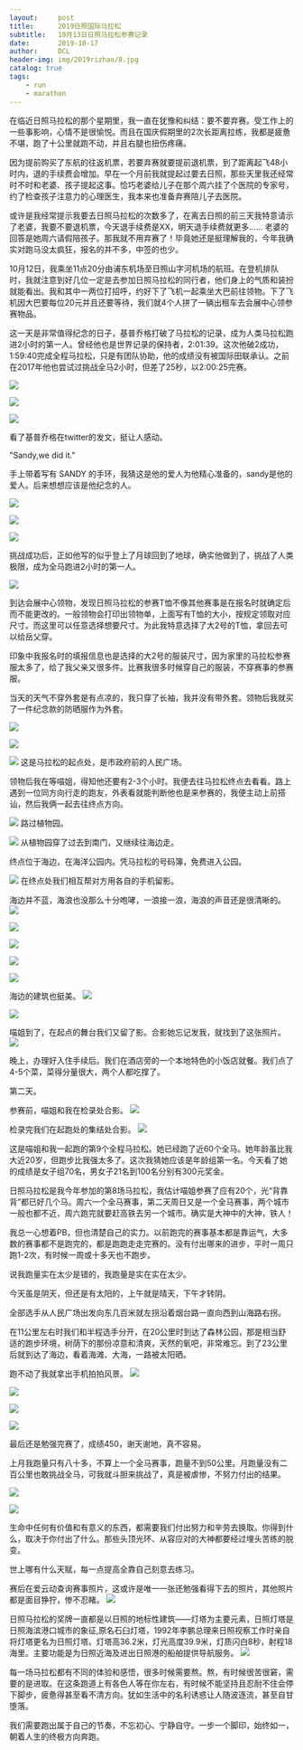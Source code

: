 ```yaml
---
layout:     post
title:      2019日照国际马拉松
subtitle:   10月13日日照马拉松参赛记录
date:       2019-10-17
author:     DCL
header-img: img/2019rizhao/8.jpg
catalog: true
tags:
    - run
    - marathon
---
```


在临近日照马拉松的那个星期里，我一直在犹豫和纠结：要不要弃赛。受工作上的一些事影响，心情不是很愉悦。而且在国庆假期里的2次长距离拉练，我都是疲惫不堪，跑了十公里就跑不动，并且右腿也扭伤疼痛。

因为提前购买了东航的往返机票，若要弃赛就要提前退机票，到了距离起飞48小时内，退的手续费会增加。早在一个月前我就提起过要去日照，那些天里我还经常时不时和老婆、孩子提起这事。恰巧老婆给儿子在那个周六挂了个医院的专家号，约了检查孩子注意力的心理医生，我本来也准备弃赛陪儿子去医院。

或许是我经常提示我要去日照马拉松的次数多了，在离去日照的前三天我特意请示了老婆，我要不要退机票，今天退手续费是XX，明天退手续费就更多…… 老婆的回答是她周六请假陪孩子。那我就不用弃赛了！毕竟她还是挺理解我的，今年我确实对跑马没太疯狂，报名的并不多，中签的也少。

10月12日，我乘坐11点20分由浦东机场至日照山字河机场的航班。在登机排队时，我就注意到好几位一定是去参加日照马拉松的同行者，他们身上的气质和装扮就能看出。我和其中一两位打招呼，约好下了飞机一起乘坐大巴前往领物。下了飞机因大巴要每位20元并且还要等待，我们就4个人拼了一辆出租车去会展中心领参赛物品。

这一天是非常值得纪念的日子，基普乔格打破了马拉松的记录，成为人类马拉松跑进2小时的第一人。曾经他也是世界记录的保持者，2:01:39。这次他破2成功，1:59:40完成全程马拉松，只是有团队协助，他的成绩没有被国际田联承认。之前在2017年他也尝试过挑战全马2小时，但差了25秒，以2:00:25完赛。


![](http://daichunlei.com/img/2019rizhao/1.jpg)

![](http://daichunlei.com/img/2019rizhao/27.jpg)

![](http://daichunlei.com/img/2019rizhao/24.jpg)

看了基普乔格在twitter的发文，挺让人感动。

"Sandy,we did it."

手上带着写有 SANDY 的手环，我猜这是他的爱人为他精心准备的，sandy是他的爱人。后来想想应该是他纪念的人。

![](http://daichunlei.com/img/2019rizhao/1-1.jpg)

![](http://daichunlei.com/img/2019rizhao/1-2.jpg)

![](http://daichunlei.com/img/2019rizhao/1-3.jpg)

挑战成功后，正如他写的似乎登上了月球回到了地球，确实他做到了，挑战了人类极限，成为全马跑进2小时的第一人。

![](http://daichunlei.com/img/2019rizhao/1-4.jpg)

到达会展中心领物，发现日照马拉松的参赛T恤不像其他赛事是在报名时就确定后而不能更改的。一般领物会打印出领物单，上面写有T恤的大小，按规定领取对应尺寸。而这里可以任意选择想要尺寸。为此我特意选择了大2号的T恤，拿回去可以给岳父穿。

印象中我报名时的填报信息也是选择的大2号的服装尺寸，因为家里的马拉松参赛服太多了，给了我父亲又很多件。比赛我很多时候穿自己的服装，不穿赛事的参赛服。

当天的天气不穿外套是有点凉的，我只穿了长袖，我并没有带外套。领物后我就买了一件纪念款的防晒服作为外套。

![](http://daichunlei.com/img/2019rizhao/2.jpg)

![](http://daichunlei.com/img/2019rizhao/3.jpg)

![](http://daichunlei.com/img/2019rizhao/4.jpg)
这是马拉松的起点处，是市政府前的人民广场。

领物后我在等喵姐，得知他还要有2-3个小时。我便去往马拉松终点去看看。路上遇到一位同方向行走的跑友，外表看就能判断他也是来参赛的，我便主动上前搭讪，然后我俩一起去往终点方向。

![](http://daichunlei.com/img/2019rizhao/5.jpg)
路过植物园。

![](http://daichunlei.com/img/2019rizhao/6.jpg)
从植物园穿了过去到南门，又继续往海边走。


终点位于海边，在海洋公园内。凭马拉松的号码簿，免费进入公园。

![](http://daichunlei.com/img/2019rizhao/7.jpg)
在终点处我们相互帮对方用各自的手机留影。

海边并不蓝，海浪也没那么十分咆哮，一浪接一浪，海浪的声音还是很清晰的。
![](http://daichunlei.com/img/2019rizhao/8.jpg)

![](http://daichunlei.com/img/2019rizhao/9.jpg)

![](http://daichunlei.com/img/2019rizhao/10.jpg)

![](http://daichunlei.com/img/2019rizhao/11.jpg)

![](http://daichunlei.com/img/2019rizhao/13.jpg)


海边的建筑也挺美。
![](http://daichunlei.com/img/2019rizhao/12.jpg)

![](http://daichunlei.com/img/2019rizhao/14.jpg)

喵姐到了，在起点的舞台我们又留了影。合影她忘记发我，就找到了这张照片。
![](http://daichunlei.com/img/2019rizhao/15.jpg)

晚上，办理好入住手续后。我们在酒店旁的一个本地特色的小饭店就餐。我们点了4-5个菜，菜得分量很大，两个人都吃撑了。

第二天。

参赛前，喵姐和我在检录处合影。
![](http://daichunlei.com/img/2019rizhao/25.jpg)

检录完我们在起跑处的集结处合影。
![](http://daichunlei.com/img/2019rizhao/26.jpg)

这是喵姐和我一起跑的第9个全程马拉松。她已经跑了近60个全马。她年龄虽比我大近20岁，但跑步比我强太多了。这次我猜她应该是年龄组第一名。今天看了她的成绩是女子组70名，男女子21名到100名分别有300元奖金。

日照马拉松是我今年参加的第8场马拉松，我估计喵姐参赛了应有20个，光“背靠背”都已好几个马。周六一个全马赛事，第二天周日又是一个全马赛事，两个城市一般也都不近，周六跑完就要赶高铁去另一个城市。确实是大神中的大神，铁人！

我总一心想着PB，但也清楚自己的实力。以前跑完的赛事基本都是靠运气，大多数的赛事都不是跑完的，都是跑跑走走完赛的。没有付出哪来的进步，平时一周只跑1-2次，有时候一周或十多天也不跑步。

说我跑量实在太少是错的，我跑量是实在实在太少。

今天虽是阴天，但还是有太阳的，上午就是晴天，下午才转阴。

全部选手从人民广场出发向东几百米就左拐沿着烟台路一直向西到山海路右拐。

在11公里左右时我们和半程选手分开，在20公里时到达了森林公园，那是相当舒适的跑步环境，树荫下的那份凉意和清爽，天然的氧吧，非常难忘。到了23公里后就到达了海边，看着海滩、大海，一路被太阳晒。

跑不动了我就拿出手机拍拍风景。
![](http://daichunlei.com/img/2019rizhao/16.jpg)

![](http://daichunlei.com/img/2019rizhao/17.jpg)

![](http://daichunlei.com/img/2019rizhao/18.jpg)

![](http://daichunlei.com/img/2019rizhao/19.jpg)

最后还是勉强完赛了，成绩450，谢天谢地，真不容易。

上月我跑量只有八十多，不算上一个全马赛事，跑量不到50公里。月跑量没有二百公里也敢挑战全马，可我就斗胆来挑战了，真是被虐惨，不努力付出的结果。

![](http://daichunlei.com/img/2019rizhao/20.jpg)

![](http://daichunlei.com/img/2019rizhao/21.jpg)

生命中任何有价值和有意义的东西，都需要我们付出努力和辛劳去换取。你得到什么，取决于你付出了什么。那些头顶光环、从容应对的大神都要经过埋头苦练的脱变。

世上哪有什么天赋，每一点提高全靠自己刻意去练习。

赛后在爱云动查询赛事照片，这或许是唯一一张还勉强看得下去的照片，其他照片都是面目狰狞，惨不忍睹。
![](http://daichunlei.com/img/2019rizhao/22.jpg)

日照马拉松的奖牌一直都是以日照的地标性建筑——灯塔为主要元素，日照灯塔是日照海滨港口城市的象征,原名石臼灯塔，1992年李鹏总理来日照视察工作时亲自将灯塔更名为日照灯塔。灯塔高36.2米，灯光高度39.9米，灯质闪白8秒，射程18海里。主要功能是为日照近海及进出日照港的船舶提供导航服务。
![](http://daichunlei.com/img/2019rizhao/23.jpg)


每一场马拉松都有不同的体验和感悟，很多时候需要熬。熬，有时候很苦很窘，需要的是进取。在这条跑道上有各色人等在你左右，有时候不能坚持且忍耐不住会停下脚步，疲惫得甚至看不清方向。犹如生活中的名利诱惑让人随波逐流，甚至自甘堕落。

我们需要跑出属于自己的节奏，不忘初心、宁静自守。一步一个脚印，始终如一，朝着人生的终极方向奔跑。



